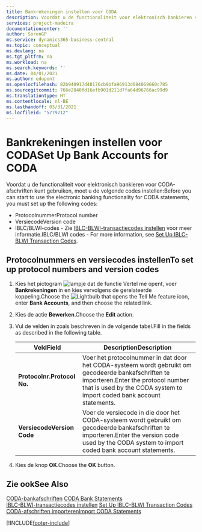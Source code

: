 ```yaml
---
title: Bankrekeningen instellen voor CODA
description: Voordat u de functionaliteit voor elektronisch bankieren voor CODA-afschriften kunt gebruiken, moet u bepaalde codes instellen.
services: project-madeira
documentationcenter: ''
author: SorenGP
ms.service: dynamics365-business-central
ms.topic: conceptual
ms.devlang: na
ms.tgt_pltfrm: na
ms.workload: na
ms.search.keywords: ''
ms.date: 04/01/2021
ms.author: edupont
ms.openlocfilehash: 82b940917d48176cb9bfa96913d084069660c785
ms.sourcegitcommit: 766e2840fd16efb901d211d7fa64d96766ac99d9
ms.translationtype: HT
ms.contentlocale: nl-BE
ms.lasthandoff: 03/31/2021
ms.locfileid: "5779212"
---
```

# <a name="set-up-bank-accounts-for-coda"></a><span data-ttu-id="59f3a-103">Bankrekeningen instellen voor CODA</span><span class="sxs-lookup"><span data-stu-id="59f3a-103">Set Up Bank Accounts for CODA</span></span>
<span data-ttu-id="59f3a-104">Voordat u de functionaliteit voor elektronisch bankieren voor CODA-afschriften kunt gebruiken, moet u de volgende codes instellen:</span><span class="sxs-lookup"><span data-stu-id="59f3a-104">Before you can start to use the electronic banking functionality for CODA statements, you must set up the following codes:</span></span>  

- <span data-ttu-id="59f3a-105">Protocolnummer</span><span class="sxs-lookup"><span data-stu-id="59f3a-105">Protocol number</span></span>  
- <span data-ttu-id="59f3a-106">Versiecode</span><span class="sxs-lookup"><span data-stu-id="59f3a-106">Version code</span></span>  
- <span data-ttu-id="59f3a-107">IBLC/BLWI-codes - Zie [IBLC-BLWI-transactiecodes instellen](how-to-set-up-iblc-blwi-transaction-codes.md) voor meer informatie.</span><span class="sxs-lookup"><span data-stu-id="59f3a-107">IBLC/BLWI codes - For more information, see [Set Up IBLC-BLWI Transaction Codes](how-to-set-up-iblc-blwi-transaction-codes.md).</span></span>  

## <a name="to-set-up-protocol-numbers-and-version-codes"></a><span data-ttu-id="59f3a-108">Protocolnummers en versiecodes instellen</span><span class="sxs-lookup"><span data-stu-id="59f3a-108">To set up protocol numbers and version codes</span></span>  

1.  <span data-ttu-id="59f3a-109">Kies het pictogram ![lampje dat de functie Vertel me opent](../../media/ui-search/search_small.png "Vertel me wat u wilt doen"), voer **Bankrekeningen** in en kies vervolgens de gerelateerde koppeling.</span><span class="sxs-lookup"><span data-stu-id="59f3a-109">Choose the ![Lightbulb that opens the Tell Me feature](../../media/ui-search/search_small.png "Tell me what you want to do") icon, enter **Bank Accounts**, and then choose the related link.</span></span>  
2.  <span data-ttu-id="59f3a-110">Kies de actie **Bewerken**.</span><span class="sxs-lookup"><span data-stu-id="59f3a-110">Choose the **Edit** action.</span></span>  
3.  <span data-ttu-id="59f3a-111">Vul de velden in zoals beschreven in de volgende tabel.</span><span class="sxs-lookup"><span data-stu-id="59f3a-111">Fill in the fields as described in the following table.</span></span>  

    |<span data-ttu-id="59f3a-112">Veld</span><span class="sxs-lookup"><span data-stu-id="59f3a-112">Field</span></span>|<span data-ttu-id="59f3a-113">Description</span><span class="sxs-lookup"><span data-stu-id="59f3a-113">Description</span></span>|  
    |---------------------------------|---------------------------------------|  
    |<span data-ttu-id="59f3a-114">**Protocolnr.**</span><span class="sxs-lookup"><span data-stu-id="59f3a-114">**Protocol No.**</span></span>|<span data-ttu-id="59f3a-115">Voer het protocolnummer in dat door het CODA-systeem wordt gebruikt om gecodeerde bankafschriften te importeren.</span><span class="sxs-lookup"><span data-stu-id="59f3a-115">Enter the protocol number that is used by the CODA system to import coded bank account statements.</span></span>|  
    |<span data-ttu-id="59f3a-116">**Versiecode**</span><span class="sxs-lookup"><span data-stu-id="59f3a-116">**Version Code**</span></span>|<span data-ttu-id="59f3a-117">Voer de versiecode in die door het CODA-systeem wordt gebruikt om gecodeerde bankafschriften te importeren.</span><span class="sxs-lookup"><span data-stu-id="59f3a-117">Enter the version code used by the CODA system to import coded bank account statements.</span></span>|  

4.  <span data-ttu-id="59f3a-118">Kies de knop **OK**.</span><span class="sxs-lookup"><span data-stu-id="59f3a-118">Choose the **OK** button.</span></span>  

## <a name="see-also"></a><span data-ttu-id="59f3a-119">Zie ook</span><span class="sxs-lookup"><span data-stu-id="59f3a-119">See Also</span></span>  
 <span data-ttu-id="59f3a-120">[CODA-bankafschriften](coda-bank-statements.md) </span><span class="sxs-lookup"><span data-stu-id="59f3a-120">[CODA Bank Statements](coda-bank-statements.md) </span></span>  
 <span data-ttu-id="59f3a-121">[IBLC-BLWI-transactiecodes instellen](how-to-set-up-iblc-blwi-transaction-codes.md) </span><span class="sxs-lookup"><span data-stu-id="59f3a-121">[Set Up IBLC-BLWI Transaction Codes](how-to-set-up-iblc-blwi-transaction-codes.md) </span></span>  
 [<span data-ttu-id="59f3a-122">CODA-afschriften importeren</span><span class="sxs-lookup"><span data-stu-id="59f3a-122">Import CODA Statements</span></span>](how-to-import-coda-statements.md)


[!INCLUDE[footer-include](../../includes/footer-banner.md)]